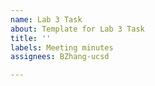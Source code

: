```yaml
---
name: Lab 3 Task
about: Template for Lab 3 Task
title: ''
labels: Meeting minutes
assignees: BZhang-ucsd

---
```



